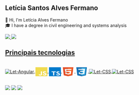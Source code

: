 ## Letícia Santos Alves Fermano

👋 Hi, I'm Letícia Alves Fermano <br>
🎓 I have a degree in civil engineering and systems analysis

<div>
  <a href="https://github.com/leticiafermano">
  <img height="180em" src="https://github-readme-stats.vercel.app/api?username=leticiafermano&&rank_icon=github&show_icons=true&theme=dark&include_all_commits=true&count_private=true"/>  
  <img height="180em" src="https://github-readme-stats.vercel.app/api/top-langs/?username=leticiafermano&layout=compact&langs_count=16&theme=dark"/>

</div>

## Principais tecnologias

<div style="display: inline_block"><br>
  <img align="center" alt="Let-Angular" height="30" width="40" src="https://cdn.jsdelivr.net/gh/devicons/devicon@latest/icons/angular/angular-original.svg">
  <img align="center" alt="Let-Js" height="30" width="40" src="https://raw.githubusercontent.com/devicons/devicon/master/icons/javascript/javascript-plain.svg">
  <img align="center" alt="Let-Ts" height="30" width="40" src="https://raw.githubusercontent.com/devicons/devicon/master/icons/typescript/typescript-plain.svg">
  <img align="center" alt="Let-HTML" height="30" width="40" src="https://raw.githubusercontent.com/devicons/devicon/master/icons/html5/html5-original.svg">
  <img align="center" alt="Let-CSS" height="30" width="40" src="https://raw.githubusercontent.com/devicons/devicon/master/icons/css3/css3-original.svg">  
  <img align="center" alt="Let-CSS" height="30" width="40" src="https://cdn.jsdelivr.net/gh/devicons/devicon@latest/icons/java/java-original.svg" />
  <img align="center" alt="Let-CSS" height="30" width="40" src="https://cdn.jsdelivr.net/gh/devicons/devicon@latest/icons/spring/spring-original.svg" />
</div>

##
<div> 
  <a href="https://instagram.com/leticia.alvesferman" target="_blank"><img src="https://img.shields.io/badge/-Instagram-%23E4405F?style=for-the-badge&logo=instagram&logoColor=white" target="_blank"></a>
  <a href = "mailto:leticiasantos.engcivil@gmail.com"><img src="https://img.shields.io/badge/-Gmail-%23333?style=for-the-badge&logo=gmail&logoColor=white" target="_blank"></a>
  <a href="https://www.linkedin.com/in/leticiasantosferman/" target="_blank"><img src="https://img.shields.io/badge/-LinkedIn-%230077B5?style=for-the-badge&logo=linkedin&logoColor=white" target="_blank"></a> 
</div>
